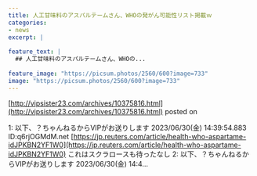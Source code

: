 ```yaml
---
title: 人工甘味料のアスパルテームさん、WHOの発がん可能性リスト掲載ｗ
categories:
- news
excerpt: |
  
feature_text: |
  ## 人工甘味料のアスパルテームさん、WHOの...
  
feature_image: "https://picsum.photos/2560/600?image=733"
image: "https://picsum.photos/2560/600?image=733"
---
```


[http://vipsister23.com/archives/10375816.html](http://vipsister23.com/archives/10375816.html)
posted on 

<!--more-->

1: 以下、？ちゃんねるからVIPがお送りします 2023/06/30(金) 14:39:54.883 ID:q6rjOGMdM.net [https://jp.reuters.com/article/health-who-aspartame-idJPKBN2YF1W0](https://jp.reuters.com/article/health-who-aspartame-idJPKBN2YF1W0) これはスクラロースも待ったなし 2: 以下、？ちゃんねるからVIPがお送りします 2023/06/30(金) 14:4...
